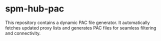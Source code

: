 # spm-hub-pac
This repository contains a dynamic PAC file generator. It automatically fetches updated proxy lists and generates PAC files for seamless filtering and connectivity.
